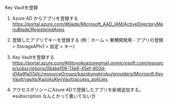 Key Vaultを登録

1. Azure AD からアプリを登録する
https://portal.azure.com/#blade/Microsoft_AAD_IAM/ActiveDirectoryMenuBlade/RegisteredApps
2. 登録したアプリでキーを登録する (例：ホーム > 東横開発用 - アプリの登録 > StorageAPIv1 > 設定 > キー)
3. Key Vaultを登録する
https://portal.azure.com/#@toyokoazuregmail.onmicrosoft.com/resource/subscriptions/0babef06-13e8-45ef-800d-d14a9fa07a1c/resourceGroups/kazokunokiroku/providers/Microsoft.KeyVault/vaults/KazokuKeyVault/access_policies

4. アクセスポリシーにAzure ADで登録したアプリを新規追加する。
※subscription なんとかって書いてない方
